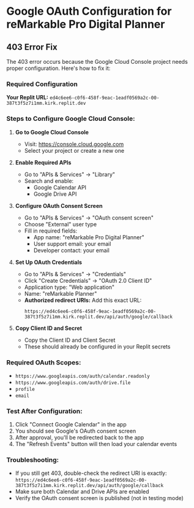 # Google OAuth Configuration for reMarkable Pro Digital Planner

## 403 Error Fix

The 403 error occurs because the Google Cloud Console project needs proper configuration. Here's how to fix it:

### Required Configuration

**Your Replit URL:** `ed4c6ee6-c0f6-458f-9eac-1eadf0569a2c-00-387t3f5z7i1mm.kirk.replit.dev`

### Steps to Configure Google Cloud Console:

1. **Go to Google Cloud Console**
   - Visit: https://console.cloud.google.com
   - Select your project or create a new one

2. **Enable Required APIs**
   - Go to "APIs & Services" → "Library"
   - Search and enable:
     - Google Calendar API
     - Google Drive API

3. **Configure OAuth Consent Screen**
   - Go to "APIs & Services" → "OAuth consent screen"
   - Choose "External" user type
   - Fill in required fields:
     - App name: "reMarkable Pro Digital Planner"
     - User support email: your email
     - Developer contact: your email

4. **Set Up OAuth Credentials**
   - Go to "APIs & Services" → "Credentials"
   - Click "Create Credentials" → "OAuth 2.0 Client ID"
   - Application type: "Web application"
   - Name: "reMarkable Planner"
   - **Authorized redirect URIs:** Add this exact URL:
     ```
     https://ed4c6ee6-c0f6-458f-9eac-1eadf0569a2c-00-387t3f5z7i1mm.kirk.replit.dev/api/auth/google/callback
     ```

5. **Copy Client ID and Secret**
   - Copy the Client ID and Client Secret
   - These should already be configured in your Replit secrets

### Required OAuth Scopes:
- `https://www.googleapis.com/auth/calendar.readonly`
- `https://www.googleapis.com/auth/drive.file`
- `profile`
- `email`

### Test After Configuration:
1. Click "Connect Google Calendar" in the app
2. You should see Google's OAuth consent screen
3. After approval, you'll be redirected back to the app
4. The "Refresh Events" button will then load your calendar events

### Troubleshooting:
- If you still get 403, double-check the redirect URI is exactly: `https://ed4c6ee6-c0f6-458f-9eac-1eadf0569a2c-00-387t3f5z7i1mm.kirk.replit.dev/api/auth/google/callback`
- Make sure both Calendar and Drive APIs are enabled
- Verify the OAuth consent screen is published (not in testing mode)